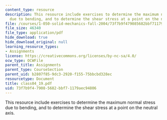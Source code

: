 ```yaml
---
content_type: resource
description: This resource include exercises to determine the maximum normal stress
  due to bending, and to determine the shear stress at a point on the neutral axis.
file: /courses/1-050-solid-mechanics-fall-2004/73f7b9f479085682bbf71179aec94806_class04_19.pdf
file_size: 46340
file_type: application/pdf
hide_download: true
hide_download_original: null
learning_resource_types:
- Assignments
license: https://creativecommons.org/licenses/by-nc-sa/4.0/
ocw_type: OCWFile
parent_title: Assignments
parent_type: CourseSection
parent_uid: b2807f85-9dc3-2920-f155-75bbcbd328ec
resourcetype: Document
title: class04_19.pdf
uid: 73f7b9f4-7908-5682-bbf7-1179aec94806
---
```

This resource include exercises to determine the maximum normal stress due to bending, and to determine the shear stress at a point on the neutral axis.